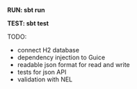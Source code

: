 
**RUN:  sbt run**

**TEST: sbt test**

TODO:
- connect H2 database
- dependency injection to Guice
- readable json format for read and write
- tests for json API
- validation with NEL

